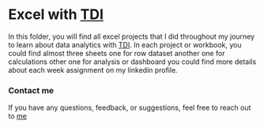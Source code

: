 # Excel with [TDI](https://www.linkedin.com/company/thedata-initiative-tdi/mycompany/)
In this folder, you will find all excel projects that I did throughout my journey to learn about data analytics with [TDI](https://www.linkedin.com/company/thedata-initiative-tdi/mycompany/). In each project or workbook, you could find almost three sheets one for row dataset another one for calculations other one for analysis or dashboard you could find more details about each week assignment on my linkedin profile.


### Contact me
If you have any questions, feedback, or suggestions, feel free to reach out to [me](https://www.linkedin.com/in/kareem-shaaban-)


